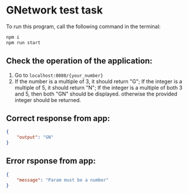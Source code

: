 # GNetwork test task

To run this program, call the following command in the terminal:
```bash
npm i
npm run start
```

## Check the operation of the application:

1) Go to `localhost:8080/{your_number}`
2)  If the number is a multiple of 3, it should return "G"; If the integer is a multiple of 5, it should return "N"; If the integer is a multiple of both 3 and 5, then both "GN" should be displayed. 
otherwise the provided integer should be returned.

## Correct response from app:
```json
{
	"output": "GN"
}
```

## Error rsponse from app:
```json
{
	"message": "Param must be a number"
}
```